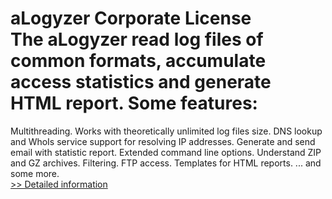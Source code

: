 # aLogyzer Corporate License<br />The aLogyzer read log files of common formats, accumulate access statistics and generate HTML report. Some features:
Multithreading.
Works with theoretically unlimited log files size.
DNS lookup and WhoIs service support for resolving IP addresses.
Generate and send email with statistic report.
Extended command line options.
Understand ZIP and GZ archives.
Filtering.
FTP access.
Templates for HTML reports.
... and some more.<br />[>> Detailed information](https://secure.shareit.com/shareit/product.html?productid=217284&affiliateid=200057808)